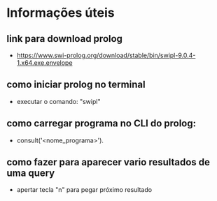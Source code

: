 # Informações úteis

## link para download prolog
* https://www.swi-prolog.org/download/stable/bin/swipl-9.0.4-1.x64.exe.envelope

## como iniciar prolog no terminal
* executar o comando: "swipl"

## como carregar programa no CLI do prolog: 
* consult('<nome_programa>').

## como fazer para aparecer vario resultados de uma query
* apertar tecla "n" para pegar próximo resultado